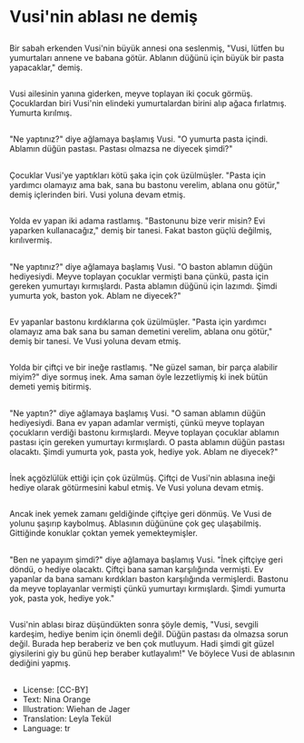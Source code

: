 # Vusi'nin ablası ne demiş

##
Bir sabah erkenden Vusi'nin büyük annesi ona seslenmiş, "Vusi, lütfen bu yumurtaları annene ve babana götür. Ablanın düğünü için büyük bir pasta yapacaklar," demiş.

##
Vusi ailesinin yanına giderken, meyve toplayan iki çocuk görmüş. Çocuklardan biri Vusi'nin elindeki yumurtalardan birini alıp ağaca fırlatmış. Yumurta kırılmış.

##
"Ne yaptınız?" diye ağlamaya başlamış Vusi. "O yumurta pasta içindi. Ablamın düğün pastası. Pastası olmazsa ne diyecek şimdi?"

##
Çocuklar Vusi'ye yaptıkları kötü şaka için çok üzülmüşler. "Pasta için yardımcı olamayız ama bak, sana bu bastonu verelim, ablana onu götür," demiş içlerinden biri. Vusi yoluna devam etmiş.

##
Yolda ev yapan iki adama rastlamış. "Bastonunu bize verir misin? Evi yaparken kullanacağız," demiş bir tanesi. Fakat baston güçlü değilmiş, kırılıvermiş.

##
"Ne yaptınız?" diye ağlamaya başlamış Vusi. "O baston ablamın düğün hediyesiydi. Meyve toplayan çocuklar vermişti bana çünkü, pasta için gereken yumurtayı kırmışlardı. Pasta ablamın düğünü için lazımdı. Şimdi yumurta yok, baston yok. Ablam ne diyecek?"

##
Ev yapanlar bastonu kırdıklarına çok üzülmüşler. "Pasta için yardımcı olamayız ama bak sana bu saman demetini verelim, ablana onu götür," demiş bir tanesi. Ve Vusi yoluna devam etmiş.

##
Yolda bir çiftçi ve bir ineğe rastlamış. "Ne güzel saman, bir parça alabilir miyim?" diye sormuş inek. Ama saman öyle lezzetliymiş ki inek bütün demeti yemiş bitirmiş.

##
"Ne yaptın?" diye ağlamaya başlamış Vusi. "O saman ablamın düğün hediyesiydi. Bana ev yapan adamlar vermişti, çünkü meyve toplayan çocukların verdiği bastonu kırmışlardı. Meyve toplayan çocuklar ablamın pastası için gereken yumurtayı kırmışlardı. O pasta ablamın düğün pastası olacaktı. Şimdi yumurta yok, pasta yok, hediye yok. Ablam ne diyecek?"

##
İnek açgözlülük ettiği için çok üzülmüş. Çiftçi de Vusi'nin ablasına ineği hediye olarak götürmesini kabul etmiş. Ve Vusi yoluna devam etmiş.

##
Ancak inek yemek zamanı geldiğinde çiftçiye geri dönmüş. Ve Vusi de yolunu şaşırıp kaybolmuş. Ablasının düğününe çok geç ulaşabilmiş. Gittiğinde konuklar çoktan yemek yemekteymişler.

##
"Ben ne yapayım şimdi?" diye ağlamaya başlamış Vusi. "İnek çiftçiye geri döndü, o hediye olacaktı. Çiftçi bana saman karşılığında vermişti. Ev yapanlar da bana samanı kırdıkları baston karşılığında vermişlerdi. Bastonu da meyve toplayanlar vermişti çünkü yumurtayı kırmışlardı. Şimdi yumurta yok, pasta yok, hediye yok."

##
Vusi'nin ablası biraz düşündükten sonra şöyle demiş, "Vusi, sevgili kardeşim, hediye benim için önemli değil. Düğün pastası da olmazsa sorun değil. Burada hep beraberiz ve ben çok mutluyum. Hadi şimdi git güzel giysilerini giy bu günü hep beraber kutlayalım!" Ve böylece Vusi de ablasının dediğini yapmış.

##
* License: [CC-BY]
* Text: Nina Orange
* Illustration: Wiehan de Jager
* Translation: Leyla Tekül
* Language: tr
